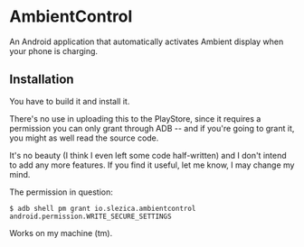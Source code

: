 # AmbientControl

An Android application that automatically activates Ambient display when your phone is charging.

## Installation

You have to build it and install it.

There's no use in uploading this to the PlayStore, since it requires
a permission you can only grant through ADB -- and if you're going to grant it, you might as well read the
source code.

It's no beauty (I think I even left some code half-written) and I don't intend to add any more features. If you find it useful, let me know, I may change my mind.

The permission in question:

```
$ adb shell pm grant io.slezica.ambientcontrol android.permission.WRITE_SECURE_SETTINGS
```

Works on my machine (tm).

